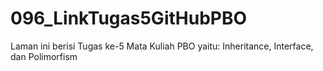 # 096_LinkTugas5GitHubPBO
Laman ini berisi Tugas ke-5 Mata Kuliah PBO yaitu: Inheritance, Interface, dan Polimorfism
